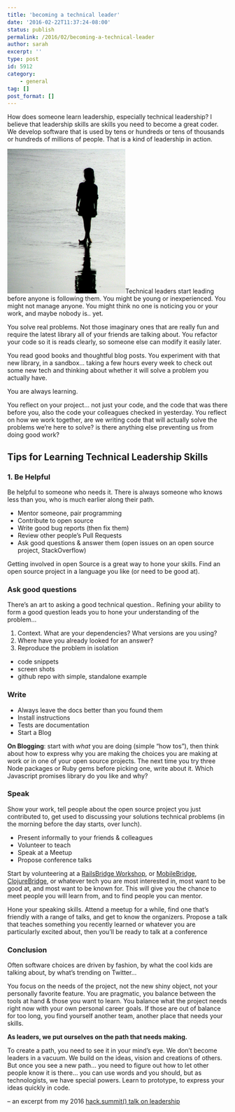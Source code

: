 ```yaml
---
title: 'becoming a technical leader'
date: '2016-02-22T11:37:24-08:00'
status: publish
permalink: /2016/02/becoming-a-technical-leader
author: sarah
excerpt: ''
type: post
id: 5912
category:
    - general
tag: []
post_format: []
---
```

How does someone learn leadership, especially technical leadership? I believe that leadership skills are skills you need to become a great coder. We develop software that is used by tens or hundreds or tens of thousands or hundreds of millions of people. That is a kind of leadership in action.

[![silhouette of a girl on a beach with shadow reflection in the wet sand](../../../uploads/2016/02/girl-on-beach.png)](https://www.flickr.com/photos/hartanto_/5719232066/)Technical leaders start leading before anyone is following them. You might be young or inexperienced. You might not manage anyone. You might think no one is noticing you or your work, and maybe nobody is.. yet.

You solve real problems. Not those imaginary ones that are really fun and require the latest library all of your friends are talking about. You refactor your code so it is reads clearly, so someone else can modify it easily later.

You read good books and thoughtful blog posts. You experiment with that new library, in a sandbox… taking a few hours every week to check out some new tech and thinking about whether it will solve a problem you actually have.

You are always learning.

You reflect on your project… not just your code, and the code that was there before you, also the code your colleagues checked in yesterday. You reflect on how we work together, are we writing code that will actually solve the problems we’re here to solve? is there anything else preventing us from doing good work?

Tips for Learning Technical Leadership Skills
---------------------------------------------

### 1. Be Helpful

Be helpful to someone who needs it. There is always someone who knows less than you, who is much earlier along their path.

- Mentor someone, pair programming
- Contribute to open source
- Write good bug reports (then fix them)
- Review other people’s Pull Requests
- Ask good questions &amp; answer them (open issues on an open source project, StackOverflow)

Getting involved in open Source is a great way to hone your skills. Find an open source project in a language you like (or need to be good at).

### Ask good questions

There’s an art to asking a good technical question.. Refining your ability to form a good question leads you to hone your understanding of the problem…

1. Context. What are your dependencies? What versions are you using?
2. Where have you already looked for an answer?
3. Reproduce the problem in isolation 
  - code snippets
  - screen shots
  - github repo with simple, standalone example

### Write

- Always leave the docs better than you found them
- Install instructions
- Tests are documentation
- Start a Blog

**On Blogging**: start with *what* you are doing (simple “how tos”), then think about how to express why you are making the choices you are making at work or in one of your open source projects. The next time you try three Node packages or Ruby gems before picking one, write about it. Which Javascript promises library do you like and why?

### Speak

Show your work, tell people about the open source project you just contributed to, get used to discussing your solutions technical problems (in the morning before the day starts, over lunch).

- Present informally to your friends &amp; colleagues
- Volunteer to teach
- Speak at a Meetup
- Propose conference talks

Start by volunteering at a [RailsBridge Workshop](http://railsbridge.org/), or [MobileBridge](https://github.com/mobilebridge/organizing), [ClojureBridge](http://www.clojurebridge.org/), or whatever tech you are most interested in, most want to be good at, and most want to be known for. This will give you the chance to meet people you will learn from, and to find people you can mentor.

Hone your speaking skills. Attend a meetup for a while, find one that’s friendly with a range of talks, and get to know the organizers. Propose a talk that teaches something you recently learned or whatever you are particularly excited about, then you’ll be ready to talk at a conference

### Conclusion

Often software choices are driven by fashion, by what the cool kids are talking about, by what’s trending on Twitter…

You focus on the needs of the project, not the new shiny object, not your personally favorite feature. You are pragmatic, you balance between the tools at hand &amp; those you want to learn. You balance what the project needs right now with your own personal career goals. If those are out of balance for too long, you find yourself another team, another place that needs your skills.

**As leaders, we put ourselves on the path that needs making.**

To create a path, you need to see it in your mind’s eye. We don’t become leaders in a vacuum. We build on the ideas, vision and creations of others. But once you see a new path… you need to figure out how to let other people know it is there… you can use words and you should, but as technologists, we have special powers. Learn to prototype, to express your ideas quickly in code.

– an excerpt from my 2016 [hack.summit() talk on leadership](https://www.youtube.com/watch?v=S1iYeThQO-g)